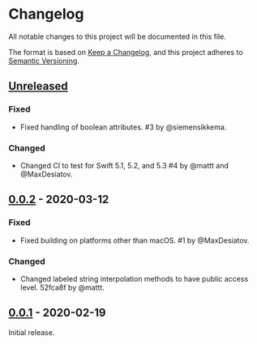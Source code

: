 # Changelog

All notable changes to this project will be documented in this file.

The format is based on [Keep a Changelog](https://keepachangelog.com/en/1.0.0/),
and this project adheres to [Semantic Versioning](https://semver.org/spec/v2.0.0.html).

## [Unreleased]

### Fixed

- Fixed handling of boolean attributes.
  #3 by @siemensikkema.

### Changed

- Changed CI to test for Swift 5.1, 5.2, and 5.3 
  #4 by @mattt and @MaxDesiatov.

## [0.0.2] - 2020-03-12

### Fixed

- Fixed building on platforms other than macOS.
  #1 by @MaxDesiatov.

### Changed

- Changed labeled string interpolation methods to have public access level.
  52fca8f by @mattt.

## [0.0.1] - 2020-02-19

Initial release.

[unreleased]: https://github.com/NSHipster/HypertextLiteral/compare/0.0.2...master
[0.0.2]: https://github.com/NSHipster/HypertextLiteral/releases/tag/0.0.2
[0.0.1]: https://github.com/NSHipster/HypertextLiteral/releases/tag/0.0.1
